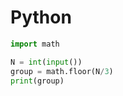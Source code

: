
<h1> Python </h1>

```python
import math 

N = int(input())
group = math.floor(N/3)
print(group)
```
